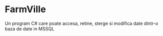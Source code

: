 # FarmVille
Un program C# care poate accesa, retine, sterge si modifica date dintr-o baza de date in MSSQL
